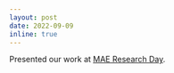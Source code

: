 ```yaml
---
layout: post
date: 2022-09-09
inline: true
---
```


Presented our work at <a href="https://mae.princeton.edu/about-mae/events/mae-research-day-2022" target="_blank">
MAE Research Day</a>.